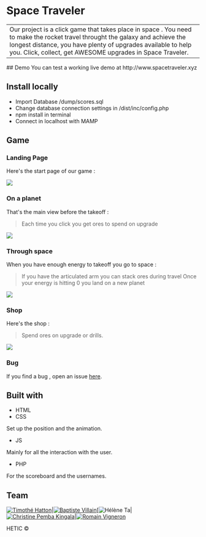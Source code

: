 # Space Traveler
<table>
	<tr>
		<td>
			Our project is a click game that takes place in space .
			You need to make the rocket travel throught the galaxy and achieve the longest distance, you have plenty of upgrades available to help you. Click, collect, get AWESOME upgrades in Space Traveler.
		</td>
	</tr>
</table>
## Demo
You can test a working live demo at http://www.spacetraveler.xyz

## Install locally
- Import Database /dump/scores.sql
- Change database connection settings in /dist/inc/config.php
- npm install in terminal
- Connect in localhost with MAMP

## Game

### Landing Page
Here's the start page of our game :

![](https://media.giphy.com/media/26FKUciWfpQgpBNug/giphy.gif)

### On a planet
That's the main view before the takeoff :

> Each time you click you get ores to spend on upgrade

![](http://baptistevillain.fr/project/clicker/gif-3.gif)

### Through space
When you have enough energy to takeoff you go to space :

> If you have the articulated arm you can stack ores during travel
> Once your energy is hitting 0 you land on a new planet

![](https://media.giphy.com/media/l3vRdPGgGncGIZva0/giphy.gif)
### Shop
Here's the shop :

> Spend ores on upgrade or drills.

![](http://baptistevillain.fr/project/clicker/gif-1.gif)

### Bug

If you find a bug , open an issue [here](https://github.com/BaptisteVillain/Game_clicker/issues).

## Built with

- HTML
- CSS

Set up the position and the animation.

- JS

Mainly for all the interaction with the user.

- PHP

For the scoreboard and the usernames.

## Team

[![Timothé Hatton](https://avatars0.githubusercontent.com/u/17114378?v=3&s=144)](https://github.com/timothee-h)|[![Baptiste Villain](https://avatars0.githubusercontent.com/u/17247097?v=3&s=144)](https://github.com/BaptisteVillain)[![Hélène Ta](https://avatars3.githubusercontent.com/u/17271978?v=3&s=144)|[![Christine Pemba Kingala](https://avatars1.githubusercontent.com/u/17271798?v=3&s=144)](https://github.com/kristinee3)|[![Romain Vigneron](https://avatars2.githubusercontent.com/u/17247202?v=3&s=144)](https://github.com/RomainVS)

HETIC ©
